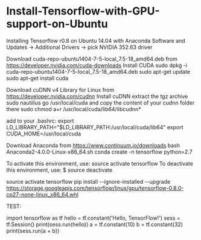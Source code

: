 # Install-Tensorflow-with-GPU-support-on-Ubuntu

Installing Tensorflow r0.8 on Ubuntu 14.04 with Anaconda
Software and Updates -> Additional Drivers -> pick NVIDIA 352.63 driver

Download cuda-repo-ubuntu1404-7-5-local_7.5-18_amd64.deb from https://developer.nvidia.com/cuda-downloads
Install CUDA
sudo dpkg -i cuda-repo-ubuntu1404-7-5-local_7.5-18_amd64.deb
sudo apt-get update
sudo apt-get install cuda

Download cuDNN v4 Library for Linux from https://developer.nvidia.com/cudnn
Install cuDNN
extract the tgz archive
sudo nautilius
go /usr/local/cuda and copy the content of your cudnn folder there
sudo chmod a+r /usr/local/cuda/lib64/libcudnn*

add to your .bashrc:
export LD_LIBRARY_PATH="$LD_LIBRARY_PATH:/usr/local/cuda/lib64"
export CUDA_HOME=/usr/local/cuda

Download Anaconda from https://www.continuum.io/downloads
bash Anaconda2-4.0.0-Linux-x86_64.sh
conda create -n tensorflow python=2.7

To activate this environment, use:
source activate tensorflow
To deactivate this environment, use:
$ source deactivate

source activate tensorflow
pip install --ignore-installed --upgrade https://storage.googleapis.com/tensorflow/linux/gpu/tensorflow-0.8.0-cp27-none-linux_x86_64.whl

TEST:

import tensorflow as tf
hello = tf.constant('Hello, TensorFlow!')
sess = tf.Session()
print(sess.run(hello))
a = tf.constant(10)
b = tf.constant(32)
print(sess.run(a + b))







